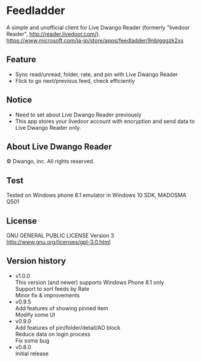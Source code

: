 Feedladder
==========

A simple and unofficial client for Live Dwango Reader (formerly "livedoor Reader", http://reader.livedoor.com/).  
https://www.microsoft.com/ja-jp/store/apps/feedladder/9nblgggzk2xs

Feature
-------
- Sync read/unread, folder, rate, and pin with Live Dwango Reader
- Flick to go next/previous feed, check efficiently

Notice
------
* Need to set about Live Dwango Reader previously
* This app stores your livedoor account with encryption and send data to Live Dwango Reader only.
  
About Live Dwango Reader
------------------------
© Dwango, inc. All rights reserved.

Test
-------
Tested on Windows phone 8.1 emulator in Windows 10 SDK, MADOSMA Q501

License
----------
GNU GENERAL PUBLIC LICENSE Version 3  
http://www.gnu.org/licenses/gpl-3.0.html

Version history
---------------
* v1.0.0  
  This version (and newer) supports Windows Phone 8.1 only  
  Support to sort feeds by Rate  
  Minor fix & improvements
* v0.9.5  
  Add features of showing pinned item  
  Modify some UI
* v0.9.0  
  Add features of pin/folder/detail/AD block  
  Reduce data on login process  
  Fix some bug
* v0.8.0  
  Initial release
